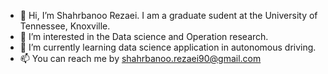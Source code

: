 - 👋 Hi, I’m Shahrbanoo Rezaei. I am a graduate sudent at the University of Tennessee, Knoxville. 
- 👀 I’m interested in the Data science and Operation research.
- 🌱 I’m currently learning data science application in autonomous driving.
- 📫 You can reach me by shahrbanoo.rezaei90@gmail.com

<!---
srezaei90/srezaei90 is a ✨ special ✨ repository because its `README.md` (this file) appears on your GitHub profile.
You can click the Preview link to take a look at your changes.
--->
